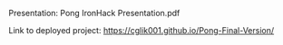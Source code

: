 
Presentation: 
Pong IronHack Presentation.pdf

Link to deployed project:
https://cglik001.github.io/Pong-Final-Version/
